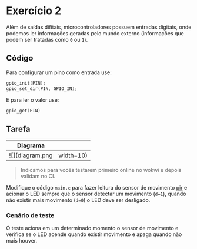 # Exercício 2

Além de saídas difitais, microcontroladores possuem entradas digitais, onde podemos ler informações geradas pelo mundo externo (informações que podem ser tratadas como `0` ou `1`). 

## Código

Para configurar um pino como entrada use:

```c
gpio_init(PIN);
gpio_set_dir(PIN, GPIO_IN);
```

E para ler o valor use:

``` c
gpio_get(PIN)
```

## Tarefa

| Diagrama         |                                                             |
|------------------|-------------------------------------------------------------|
| ![](diagram.png|width=10) | [Open in wokwi](Link) |

[Link]: https://wokwi.com/projects/382387982947858433
[Open in wokwi]: https://img.shields.io/badge/Title-37a779?style=for-the-badge

> Indicamos para vocês testarem primeiro online no wokwi e depois validam no CI.

Modifique o código `main.c` para fazer leitura do sensor de movimento [pir](https://docs.wokwi.com/pt-BR/parts/wokwi-pir-motion-sensor) e acionar o LED sempre que o sensor detectar um movimento (`d=1`), quando não existir mais movimento (`d=0`) o LED deve ser desligado. 

### Cenário de teste

O teste aciona em um determinado momento o sensor de movimento e verifica se o LED acende quando existir movimento e apaga quando não mais houver.
